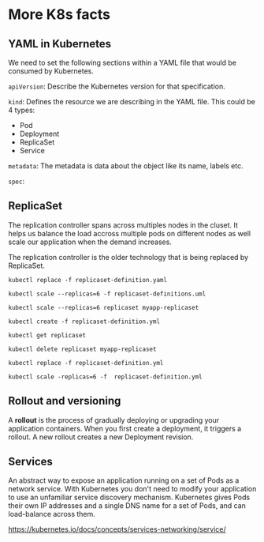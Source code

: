 # More K8s facts

## YAML in Kubernetes

We need to set the following sections within a YAML file that would be consumed by Kubernetes.

```apiVersion```: Describe the Kubernetes version for that specification.

```kind```: Defines the resource we are describing in the YAML file.
This could be 4 types:

- Pod
- Deployment
- ReplicaSet
- Service


```metadata```:
The metadata is data about the object like its name, labels etc.

```spec```:


## ReplicaSet

The replication controller spans across multiples nodes in the cluset. It helps us balance the load accross multiple pods on different nodes as well scale our application when the demand increases.

The replication controller is the older technology that is being replaced by ReplicaSet.


```
kubectl replace -f replicaset-definition.yaml

kubectl scale --replicas=6 -f replicaset-definitions.uml

kubectl scale --replicas=6 replicaset myapp-replicaset

kubectl create -f replicaset-definition.yml

kubectl get replicaset

kubectl delete replicaset myapp-replicaset

kubectl replace -f replicaset-definition.yml

kubectl scale -replicas=6 -f  replicaset-definition.yml

```

## Rollout and versioning

A **rollout** is the process of gradually deploying or upgrading your application containers. When you first create a deployment, it triggers a rollout. A new rollout creates a new Deployment revision. 

## Services
An abstract way to expose an application running on a set of Pods as a network service.
With Kubernetes you don't need to modify your application to use an unfamiliar service discovery mechanism. Kubernetes gives Pods their own IP addresses and a single DNS name for a set of Pods, and can load-balance across them.

https://kubernetes.io/docs/concepts/services-networking/service/

